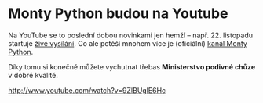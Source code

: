 <!--
title : Monty Python budou na Youtube
author : Roman Ožana <ozana@omdesign.cz>
date : 19.11.2008 15:49:33
tags : google, video
-->

# Monty Python budou na Youtube

Na YouTube se to poslední dobou novinkami jen hemží &#8211; např. 22. listopadu startuje [živé vysílání][1]. Co ale potěší mnohem více je (oficiální) [kanál Monty Python][2].

Díky tomu si konečně můžete vychutnat třebas **Ministerstvo podivné chůze** v dobré kvalitě.

http://www.youtube.com/watch?v=9ZlBUglE6Hc

 [1]: http://www.youtube.com "YouTube Live"
 [2]: http://www.youtube.com/montypython "Kanál Monty Python na YouTube"
